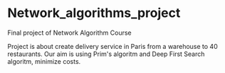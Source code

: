 # Network_algorithms_project
Final project of Network Algorithm Course

Project is about create delivery service in Paris from a warehouse to 40 restaurants. Our aim is using Prim's algoritm and Deep First Search algoritm, minimize costs.
